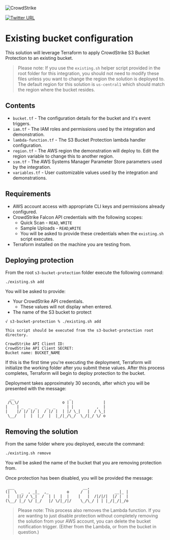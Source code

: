 ![CrowdStrike](https://raw.github.com/CrowdStrike/Cloud-AWS/main/docs/img/cs-logo.png)

[![Twitter URL](https://img.shields.io/twitter/url?label=Follow%20%40CrowdStrike&style=social&url=https%3A%2F%2Ftwitter.com%2FCrowdStrike)](https://twitter.com/CrowdStrike)

# Existing bucket configuration
This solution will leverage Terraform to apply CrowdStrike S3 Bucket Protection to an existing bucket.

> Please note: If you use the `existing.sh` helper script provided in the root folder for this integration, you should not need to modify these files unless you want to change the region the solution is deployed to. The default region for this solution is `us-central1` which should match the region where the bucket resides.

## Contents

+ `bucket.tf` - The configuration details for the bucket and it's event triggers.
+ `iam.tf` - The IAM roles and permissions used by the integration and demonstration.
+ `lambda-function.tf` - The S3 Bucket Protection lambda handler configuration.
+ `region.tf` - The AWS region the demonstration will deploy to. Edit the region variable to change this to another region.
+ `ssm.tf` - The AWS Systems Manager Parameter Store parameters used by the integration.
+ `variables.tf` - User customizable values used by the integration and demonstrations.

## Requirements

+ AWS account access with appropriate CLI keys and permissions already configured.
+ CrowdStrike Falcon API credentials with the following scopes:
    - Quick Scan - `READ`, `WRITE`
    - Sample Uploads - `READ`,`WRITE`
    - You will be asked to provide these credentials when the `existing.sh` script executes.
+ Terraform installed on the machine you are testing from.

## Deploying protection
From the root `s3-bucket-protection` folder execute the following command:

```shell
./existing.sh add
```

You will be asked to provide:
+ Your CrowdStrike API credentials.
    - These values will not display when entered.
+ The name of the S3 bucket to protect

```shell
√ s3-bucket-protection % ./existing.sh add

This script should be executed from the s3-bucket-protection root directory.

CrowdStrike API Client ID:
CrowdStrike API Client SECRET:
Bucket name: BUCKET_NAME
```

If this is the first time you're executing the deployment, Terraform will initialize the working folder after you submit these values. After this process completes, Terraform will begin to deploy protection to the bucket.

Deployment takes approximately 30 seconds, after which you will be presented with the message:

```shell
  __                        _
 /\_\/                   o | |             |
|    | _  _  _    _  _     | |          ,  |
|    |/ |/ |/ |  / |/ |  | |/ \_|   |  / \_|
 \__/   |  |  |_/  |  |_/|_/\_/  \_/|_/ \/ o
```

## Removing the solution
From the same folder where you deployed, execute the command:

```shell
./existing.sh remove
```

You will be asked the name of the bucket that you are removing protection from.

Once protection has been disabled, you will be provided the message:

```shell
 ___                              __,
(|  \  _  , _|_  ,_        o     /  |           __|_ |
 |   ||/ / \_|  /  | |  |  |    |   |  /|/|/|  |/ |  |
(\__/ |_/ \/ |_/   |/ \/|_/|/    \_/\_/ | | |_/|_/|_/o
```

> Please note: This process also removes the Lambda function. If you are wanting to just disable protection without completely removing the solution from your AWS account, you can delete the bucket notification trigger. (Either from the Lambda, or from the bucket in question.)
